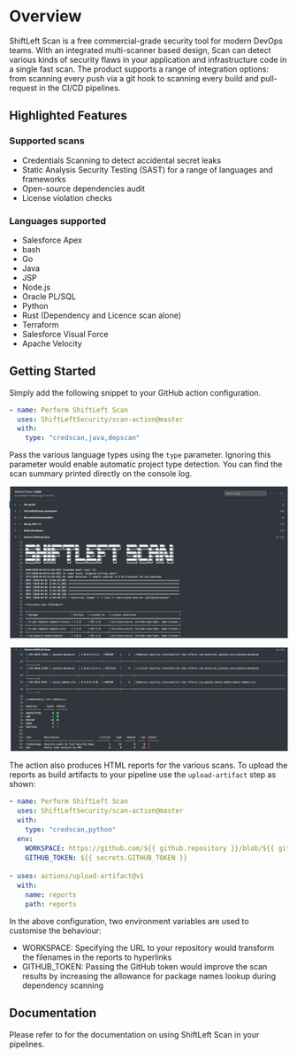 # Overview

ShiftLeft Scan is a free commercial-grade security tool for modern DevOps teams. With an integrated multi-scanner based design, Scan can detect various kinds of security flaws in your application and infrastructure code in a single fast scan. The product supports a range of integration options: from scanning every push via a git hook to scanning every build and pull-request in the CI/CD pipelines.

## Highlighted Features

### Supported scans

- Credentials Scanning to detect accidental secret leaks
- Static Analysis Security Testing (SAST) for a range of languages and frameworks
- Open-source dependencies audit
- License violation checks

### Languages supported

- Salesforce Apex
- bash
- Go
- Java
- JSP
- Node.js
- Oracle PL/SQL
- Python
- Rust (Dependency and Licence scan alone)
- Terraform
- Salesforce Visual Force
- Apache Velocity

## Getting Started

Simply add the following snippet to your GitHub action configuration.

```yaml
- name: Perform ShiftLeft Scan
  uses: ShiftLeftSecurity/scan-action@master
  with:
    type: "credscan,java,depscan"
```

Pass the various language types using the `type` parameter. Ignoring this parameter would enable automatic project type detection. You can find the scan summary printed directly on the console log.

![Scan Invocation](docs/scan-invocation.png)

![Scan Summary](docs/scan-summary.png)

The action also produces HTML reports for the various scans. To upload the reports as build artifacts to your pipeline use the `upload-artifact` step as shown:

```yaml
- name: Perform ShiftLeft Scan
  uses: ShiftLeftSecurity/scan-action@master
  with:
    type: "credscan,python"
  env:
    WORKSPACE: https://github.com/${{ github.repository }}/blob/${{ github.sha }}
    GITHUB_TOKEN: ${{ secrets.GITHUB_TOKEN }}

- uses: actions/upload-artifact@v1
  with:
    name: reports
    path: reports
```

In the above configuration, two environment variables are used to customise the behaviour:

- WORKSPACE: Specifying the URL to your repository would transform the filenames in the reports to hyperlinks
- GITHUB_TOKEN: Passing the GitHub token would improve the scan results by increasing the allowance for package names lookup during dependency scanning

## Documentation

Please refer to <LINK HERE> for the documentation on using ShiftLeft Scan in your pipelines.
